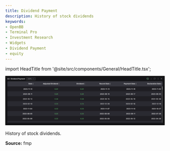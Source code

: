 ```yaml
---
title: Dividend Payment
description: History of stock dividends
keywords:
- OpenBB
- Terminal Pro
- Investment Research
- Widgets
- Dividend Payment
- equity
---
```


import HeadTitle from '@site/src/components/General/HeadTitle.tsx';

<HeadTitle title="Dividend Payment - equity | OpenBB Terminal Pro Docs" />

<img
    src="https://raw.githubusercontent.com/OpenBB-finance/widgets-library/main/equity/stock_dividends.png"
    alt="OpenBB Terminal Pro Widgets Library"
/>

History of stock dividends.

**Source:** fmp


